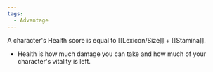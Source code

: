```yaml
---
tags:
  - Advantage
---
```

A character's Health score is equal to [[Lexicon/Size]] + [[Stamina]].

- Health is how much damage you can take and how much of your character's vitality is left.